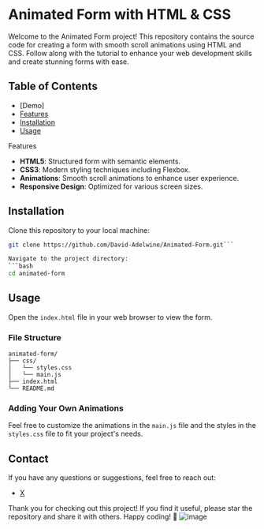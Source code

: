 # Animated Form with HTML & CSS

Welcome to the Animated Form project! This repository contains the source code for creating a form with smooth scroll animations using HTML and CSS. Follow along with the tutorial to enhance your web development skills and create stunning forms with ease.

## Table of Contents
- [Demo]
- [Features](#features)
- [Installation](#installation)
- [Usage](#usage)


 Features
- **HTML5**: Structured form with semantic elements.
- **CSS3**: Modern styling techniques including Flexbox.
- **Animations**: Smooth scroll animations to enhance user experience.
- **Responsive Design**: Optimized for various screen sizes.

## Installation
Clone this repository to your local machine:
```bash
git clone https://github.com/David-Adelwine/Animated-Form.git```

Navigate to the project directory:
```bash
cd animated-form
```

## Usage
Open the `index.html` file in your web browser to view the form.

### File Structure
```
animated-form/
├── css/
│   └── styles.css
│   └── main.js
├── index.html
└── README.md
```

### Adding Your Own Animations
Feel free to customize the animations in the `main.js` file and the styles in the `styles.css` file to fit your project's needs.


## Contact
If you have any questions or suggestions, feel free to reach out:

- [X](https://x.com/DavidAdelwine)

Thank you for checking out this project! If you find it useful, please star the repository and share it with others. Happy coding! 🚀
![image](https://github.com/David-Adelwine/Animated-Form/assets/56456782/6e289842-e703-49b6-bf39-de25580db830)
